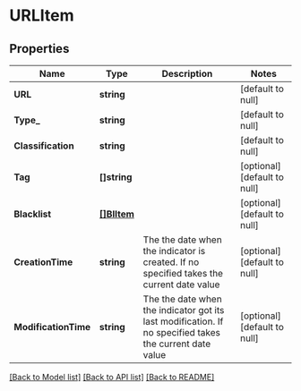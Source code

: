 # URLItem

## Properties
Name | Type | Description | Notes
------------ | ------------- | ------------- | -------------
**URL** | **string** |  | [default to null]
**Type_** | **string** |  | [default to null]
**Classification** | **string** |  | [default to null]
**Tag** | **[]string** |  | [optional] [default to null]
**Blacklist** | [**[]BlItem**](blItem.md) |  | [optional] [default to null]
**CreationTime** | **string** | The the date when the indicator is created. If no specified takes the current date value  | [optional] [default to null]
**ModificationTime** | **string** | The the date when the indicator got its last modification. If no specified takes the current date value  | [optional] [default to null]

[[Back to Model list]](../README.md#documentation-for-models) [[Back to API list]](../README.md#documentation-for-api-endpoints) [[Back to README]](../README.md)


